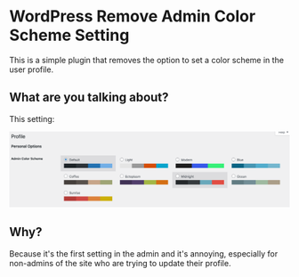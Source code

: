 # WordPress Remove Admin Color Scheme Setting

This is a simple plugin that removes the option to set a color scheme in the user profile.

## What are you talking about?

This setting:

![Admin color scheme setting:](./color-scheme-setting.png)

## Why?

Because it's the first setting in the admin and it's annoying, especially for non-admins of the site who are trying to update their profile.
